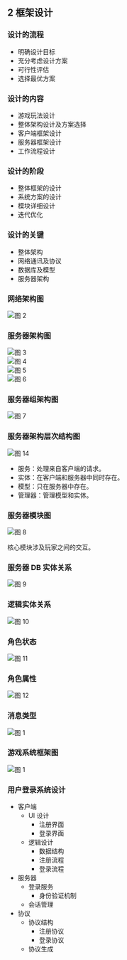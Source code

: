 ## 2 框架设计

### 设计的流程

- 明确设计目标
- 充分考虑设计方案
- 可行性评估
- 选择最优方案

### 设计的内容

- 游戏玩法设计
- 整体架构设计及方案选择
- 客户端框架设计
- 服务器框架设计
- 工作流程设计

### 设计的阶段

- 整体框架的设计
- 系统方案的设计
- 模块详细设计
- 迭代优化

### 设计的关键

- 整体架构
- 网络通讯及协议
- 数据库及模型
- 服务器架构

### 网络架构图

![图 2](/.media/c79a7e28ce69272c2ca341e4d483f7a91893f273b2b925111c4ca8e68c8e9066.png)  

### 服务器架构图

![图 3](/.media/8e3b752d157d367964cdfd7e202430f2b21c7fbb75e79c548691b449912d50cb.png)  
![图 4](/.media/1c65dfd60149473341628507efe7316929f93b0650009e3a27ea1f54d94414da.png)  
![图 5](/.media/474ddd61dcf925e4a27798b42095267bce9ec146f4e5a461a05c9c3446100d56.png)  
![图 6](/.media/e74a94eabc71cd0e81484e09d91c99cbd9a64840d6df65953c90cb6ff438749e.png)  

### 服务器组架构图

![图 7](/.media/c6d549088f8a44115ffeaa86cec8e2645dddf539ab8c377b0e3ccf8276657e92.png)  

### 服务器架构层次结构图

![图 14](../../.media/0fce8e7915ee9ffda56da7dafaaed92de03ffcaca701d58b4b0e3124b41d0816.png)  

- 服务：处理来自客户端的请求。
- 实体：在客户端和服务器中同时存在。
- 模型：只在服务器中存在。
- 管理器：管理模型和实体。

### 服务器模块图

![图 8](/.media/aade75e099af21de6fe40b2928f421a0d212451b044cc15b1cb023cc12ac7b9b.png)  

核心模块涉及玩家之间的交互。

### 服务器 DB 实体关系

![图 9](/.media/0dc599d09de4288d225fd871a1f0470f3cdd742fb248ec608362f615c1596aeb.png)  

### 逻辑实体关系

![图 10](/.media/dd87ced5b3256eac558c03a257ca4c15a825db11ab4b1be710f6788c7b756095.png)  

### 角色状态

![图 11](/.media/23473ac06e883f5f94154384ba4a1a86e617167c9ef483b6eaa8f3a538e4e15c.png)  

### 角色属性

![图 12](/.media/3d0aaa33cd191dcf70b7741e23d17ec4c4bf022dcb65cbc1e523c185c5682422.png)  

### 消息类型

![图 1](/.media/4c91c6e0497904e025e95800acae04cc66197ec64679e3ea91649768b6d2514c.png)  

### 游戏系统框架图

![图 1](../../.media/fbd49cd3062d4e8afeeabc8a14e17dd9722e89a985973698a81fb978e8421deb.png)  

### 用户登录系统设计

- 客户端
    - UI 设计
        - 注册界面
        - 登录界面
    - 逻辑设计
        - 数据结构
        - 注册流程
        - 登录流程
- 服务器
    - 登录服务
        - 身份验证机制
    - 会话管理
- 协议
    - 协议结构
        - 注册协议
        - 登录协议
    - 协议生成